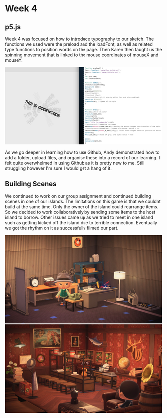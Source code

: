# Week 4

## p5.js
Week 4 was focused on how to introduce typography to our sketch. The functions we used were the preload and the loadFont, as well as related type functions to position words on the page. Then Karen then taught us the spinning movement that is linked to the mouse coordinates of mouseX and mouseY.

<img src = "spinfade.JPG">

As we go deeper in learning how to use Github, Andy demonstrated how to add a folder, upload files, and organise these into a record of our learning. I felt quite overwhelmed in using Github as it is pretty new to me. Still struggling however I'm sure I would get a hang of it.

## Building Scenes
We continued to work on our group assignment and continued building scenes in one of our islands. The limitations on this game is that we couldnt build at the same time. Only the owner of the island could rearrange items. So we decided to work collaboratively by sending some items to the host island to borrow. Other issues came up as we tried to meet in one island such as getting kicked off the island due to terrible connection. Eventually we got the rhythm on it as successfully filmed our part.

<img src = "father.jpg">
<img src = "bar.jpg">


